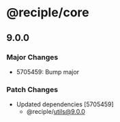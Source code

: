 # @reciple/core

## 9.0.0

### Major Changes

- 5705459: Bump major

### Patch Changes

- Updated dependencies [5705459]
  - @reciple/utils@9.0.0
